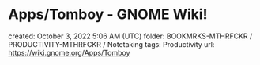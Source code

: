 # Apps/Tomboy - GNOME Wiki!

created: October 3, 2022 5:06 AM (UTC)
folder: BOOKMRKS-MTHRFCKR / PRODUCTIVITY-MTHRFCKR / Notetaking
tags: Productivity
url: https://wiki.gnome.org/Apps/Tomboy